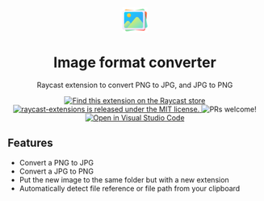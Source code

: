 <div align="center">
  <img
    src="./assets/icon.png"
    width="50"
  />

  <h1>
    Image format converter
  </h1>

Raycast extension to convert PNG to JPG, and JPG to PNG

  <p>
    <a href="https://www.raycast.com/francois/image-converter">
      <img src="https://img.shields.io/badge/Raycast-store-red.svg"
        alt="Find this extension on the Raycast store"
      />
    </a>
    <a
      href="https://github.com/raycast/extensions/blob/master/LICENSE"
    >
      <img
        src="https://img.shields.io/badge/license-MIT-blue.svg"
        alt="raycast-extensions is released under the MIT license."
      />
    </a>
    <img
      src="https://img.shields.io/badge/PRs-welcome-brightgreen.svg"
      alt="PRs welcome!"  
    />
    <a href="https://open.vscode.dev/organization/repository">
      <img
        src="https://open.vscode.dev/badges/open-in-vscode.svg"
        alt="Open in Visual Studio Code"
      />
    </a>
  </p>
</div>

## Features

- Convert a PNG to JPG
- Convert a JPG to PNG
- Put the new image to the same folder but with a new extension
- Automatically detect file reference or file path from your clipboard
